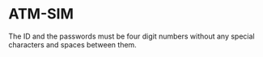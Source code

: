 # ATM-SIM
The ID and the passwords must be four digit numbers without any special characters and spaces between them.

